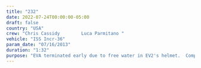 ```yaml
---
title: "232"
date: 2022-07-24T00:00:00-05:00
draft: false
country: "USA"
crew: "Chris Cassidy        Luca Parmitano "
vehicle: "ISS Incr-36"
param_date: "07/16/2013"
duration: "1:32"
purpose: "EVA terminated early due to free water in EV2's helmet.  Completed install of Z1 bypass jumper cable and FGB PDGF data cable.  Partially routed MLM data cable."
---
```

